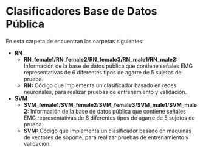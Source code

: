 # Clasificadores Base de Datos Pública

En esta carpeta de encuentran las carpetas siguientes:

* **RN**
  + **RN_female1/RN_female2/RN_female3/RN_male1/RN_male2:** Información de la base de datos pública que contiene señales EMG representativas de 6 diferentes tipos de agarre de 5 sujetos de prueba.
  + **RN:** Código que implementa un clasificador basado en redes neuronales, para realizar pruebas de entrenamiento y validación.
* **SVM**
  + **SVM_female1/SVM_female2/SVM_female3/SVM_male1/SVM_male2:** Información de la base de datos pública que contiene señales EMG representativas de 6 diferentes tipos de agarre de 5 sujetos de prueba.
  + **SVM:** Código que implementa un clasificador basado en máquinas de vectores de soporte, para realizar pruebas de entrenamiento y validación.
